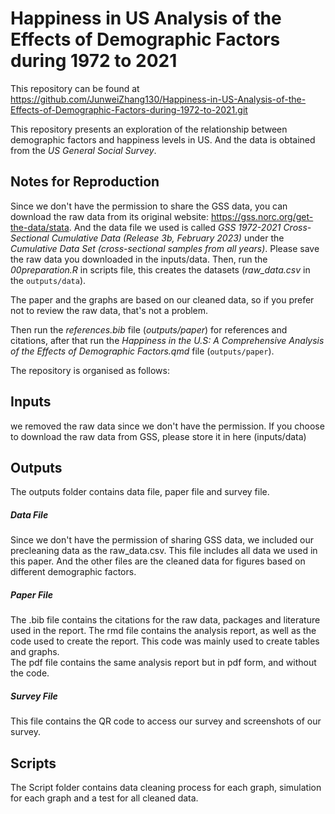 # Happiness in US Analysis of the Effects of Demographic Factors during 1972 to 2021

This repository can be found at https://github.com/JunweiZhang130/Happiness-in-US-Analysis-of-the-Effects-of-Demographic-Factors-during-1972-to-2021.git    

This repository presents an exploration of the relationship between demographic factors and happiness levels in US. And the data is obtained from the *US General Social Survey*.    

## Notes for Reproduction
Since we don't have the permission to share the GSS data, you can download the raw data from its original website: https://gss.norc.org/get-the-data/stata. And the data file we used is called *GSS 1972-2021 Cross-Sectional Cumulative Data (Release 3b, February 2023)* under the *Cumulative Data Set (cross-sectional samples from all years)*. Please save the raw data you downloaded in the inputs/data. Then, run the *00preparation.R* in scripts file, this creates the datasets (*raw_data.csv* in the `outputs/data`).           
                                     
The paper and the graphs are based on our cleaned data, so if you prefer not to review the raw data, that's not a problem.                  

Then run the *references.bib* file (*outputs/paper*) for references and citations, after that run the *Happiness in the U.S: A Comprehensive Analysis of the Effects of Demographic Factors.qmd* file (`outputs/paper`).                     


The repository is organised as follows:                  
## Inputs                
we removed the raw data since we don't have the permission. If you choose to download the raw data from GSS, please store it in here (inputs/data)                

## Outputs                   
The outputs folder contains data file, paper file and survey file.                 
##### Data File                     
Since we don't have the permission of sharing GSS data, we included our precleaning data as the raw_data.csv. This file includes all data we used in this paper. And the other files are the cleaned data for figures based on different demographic factors.                           

##### Paper File              
The .bib file contains the citations for the raw data, packages and literature used in the report.
The rmd file contains the analysis report, as well as the code used to create the report. This code was mainly used to create tables and graphs.               
The pdf file contains the same analysis report but in pdf form, and without the code. 

##### Survey File  
This file contains the QR code to access our survey and screenshots of our survey.

## Scripts            
The Script folder contains data cleaning process for each graph, simulation for each graph and a test for all cleaned data.             
 
